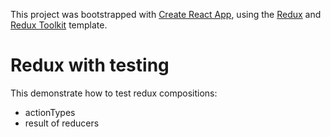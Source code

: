 This project was bootstrapped with [Create React App](https://github.com/facebook/create-react-app), using the [Redux](https://redux.js.org/) and [Redux Toolkit](https://redux-toolkit.js.org/) template.

# Redux with testing

This demonstrate how to test redux compositions:
 * actionTypes
 * result of reducers
